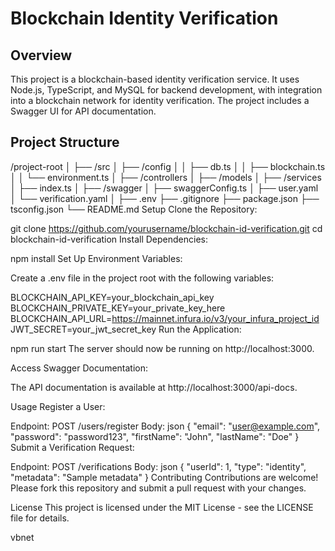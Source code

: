 # Blockchain Identity Verification

## Overview

This project is a blockchain-based identity verification service. It uses Node.js, TypeScript, and MySQL for backend development, with integration into a blockchain network for identity verification. The project includes a Swagger UI for API documentation.

## Project Structure

/project-root
│
├── /src
│   ├── /config
│   │   ├── db.ts
│   │   ├── blockchain.ts
│   │   └── environment.ts
│   ├── /controllers
│   ├── /models
│   ├── /services
│   ├── index.ts
│
├── /swagger
│   ├── swaggerConfig.ts
│   ├── user.yaml
│   └── verification.yaml
│
├── .env
├── .gitignore
├── package.json
├── tsconfig.json
└── README.md
Setup
Clone the Repository:


git clone https://github.com/yourusername/blockchain-id-verification.git
cd blockchain-id-verification
Install Dependencies:


npm install
Set Up Environment Variables:

Create a .env file in the project root with the following variables:


BLOCKCHAIN_API_KEY=your_blockchain_api_key
BLOCKCHAIN_PRIVATE_KEY=your_private_key_here
BLOCKCHAIN_API_URL=https://mainnet.infura.io/v3/your_infura_project_id
JWT_SECRET=your_jwt_secret_key
Run the Application:


npm run start
The server should now be running on http://localhost:3000.

Access Swagger Documentation:

The API documentation is available at http://localhost:3000/api-docs.

Usage
Register a User:

Endpoint: POST /users/register
Body:
json
{
  "email": "user@example.com",
  "password": "password123",
  "firstName": "John",
  "lastName": "Doe"
}
Submit a Verification Request:

Endpoint: POST /verifications
Body:
json
{
  "userId": 1,
  "type": "identity",
  "metadata": "Sample metadata"
}
Contributing
Contributions are welcome! Please fork this repository and submit a pull request with your changes.

License
This project is licensed under the MIT License - see the LICENSE file for details.

vbnet





```
